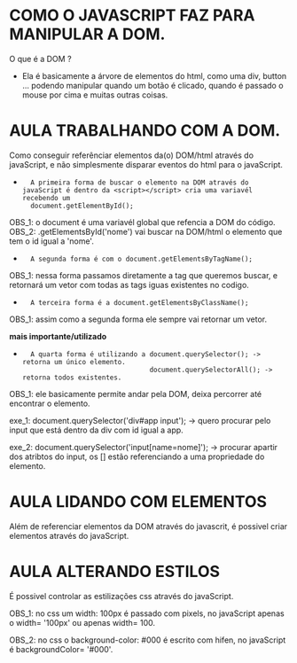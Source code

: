 


# COMO O JAVASCRIPT FAZ PARA MANIPULAR A DOM.

 O que é a DOM ?

- Ela é basicamente a árvore de elementos do html, como uma div, button ...
  podendo manipular quando um botão é clicado, quando é passado o mouse por cima e muitas outras coisas.

# AULA TRABALHANDO COM A  DOM.

Como conseguir referênciar elementos da(o) DOM/html através do javaScript, e não simplesmente disparar eventos do html para o javaScript.

-       A primeira forma de buscar o elemento na DOM através do javaScript é dentro da <script></script> cria uma variavél recebendo um 
        document.getElementById();

OBS_1: o document é uma variavél global que refencia a DOM do código.
OBS_2: .getElementsById('nome') vai buscar na DOM/html o elemento que tem o id igual a 'nome'.

-       A segunda forma é com o document.getElementsByTagName();

OBS_1: nessa forma passamos diretamente a tag que queremos buscar, e retornará um vetor com todas as tags iguas existentes no codigo.


-       A terceira forma é a document.getElementsByClassName();

OBS_1: assim como a segunda forma ele sempre vai retornar um vetor.



 **mais importante/utilizado**

-       A quarta forma é utilizando a document.querySelector(); -> retorna um único elemento.
                                      document.querySelectorAll(); -> retorna todos existentes.

OBS_1: ele basicamente permite andar pela DOM, deixa percorrer até encontrar o elemento.

exe_1: document.querySelector('div#app input'); -> quero procurar pelo input que está dentro da div com id igual a app.

exe_2: document.querySelector('input[name=nome]'); -> procurar apartir dos atribtos do input,  os [] estão referenciando a uma propriedade do elemento.


# AULA LIDANDO COM ELEMENTOS

  Além de referenciar elementos da DOM através do javascrit, é possivel criar elementos através do javaScript.


# AULA ALTERANDO ESTILOS

É possivel controlar as estilizações css através do javaScript.

OBS_1: no css um width: 100px é passado com pixels, no javaScript apenas o width= '100px' ou apenas width= 100.

OBS_2: no css o background-color: #000 é escrito com hifen, no javaScript é backgroundColor= '#000'.
